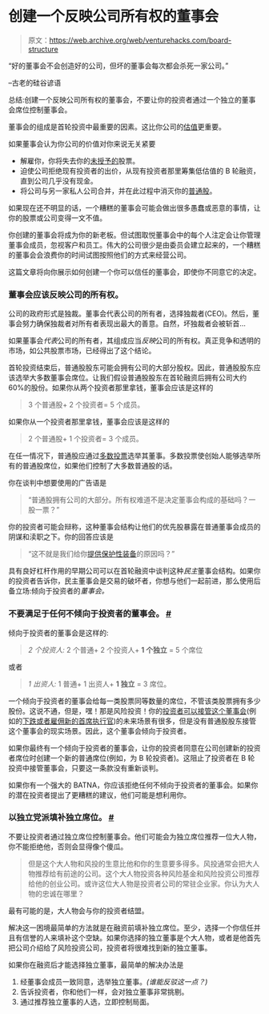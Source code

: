 # 创建一个反映公司所有权的董事会

> 原文：<https://web.archive.org/web/venturehacks.com/board-structure>

“好的董事会不会创造好的公司，但坏的董事会每次都会杀死一家公司。”

–古老的硅谷谚语

总结:创建一个反映公司所有权的董事会，不要让你的投资者通过一个独立的董事会席位控制董事会。

董事会的组成是首轮投资中最重要的因素。这比你公司的[估值](https://web.archive.org/web/20230307145158/http://www.feld.com/blog/archives/2005/01/term_sheet_pric.html)更重要。

如果董事会认为你公司的价值对你来说无关紧要

*   解雇你，你将失去你的[未授予的](https://web.archive.org/web/20230307145158/http://www.feld.com/blog/archives/2005/05/term_sheet_-_ve.html)股票。
*   迫使公司拒绝现有投资者的出价，从现有投资者那里筹集低估值的 B 轮融资，直到公司几乎没有现金。
*   将公司与另一家私人公司合并，并在此过程中消灭你的[普通股](https://web.archive.org/web/20230307145158/http://www.feld.com/blog/archives/2004/07/liquidation_pre.html)。

如果现在还不明显的话，一个糟糕的董事会可能会做出很多愚蠢或恶意的事情，让你的股票或公司变得一文不值。

你创建的董事会将成为你的新老板。但试图取悦董事会中的每个人注定会让你管理董事会成员，忽视客户和员工。伟大的公司很少是由委员会建立起来的，一个糟糕的董事会会浪费你的时间试图按照他们的方式来经营公司。

这篇文章将向你展示如何创建一个你可以信任的董事会，即使你不同意它的决定。

### 董事会应该反映公司的所有权。

公司的政府形式是独裁。董事会代表公司的所有者，选择独裁者(CEO)。然后，董事会努力确保独裁者对所有者表现出最大的善意。自然，坏独裁者会被斩首…

如果董事会*代表*公司的所有者，其组成应当*反映*公司的所有权。真正竞争和透明的市场，如公共股票市场，已经得出了这个结论。

首轮投资结束后，普通股股东可能会拥有公司的大部分股权。因此，普通股股东应该选举大多数董事会席位。让我们假设普通股股东在首轮融资后拥有公司大约 60%的股份。如果你从两个投资者那里拿钱，董事会应该是这样的

> 3 个普通股+ 2 个投资者= 5 个成员。

如果你从一个投资者那里拿钱，董事会应该是这样的

> 2 个普通股+ 1 个投资者= 3 个成员。

在任一情况下，普通股应通过[多数投票](https://web.archive.org/web/20230307145158/http://www.fairvote.org/?page=757)选举其董事。多数投票使创始人能够选举所有的普通股席位，如果他们控制了大多数普通股的话。

你在谈判中想要使用的广告语是

> “普通股拥有公司的大部分。所有权难道不是决定董事会构成的基础吗？一股一票？”

你的投资者可能会辩称，这种董事会结构让他们的优先股暴露在普通董事会成员的阴谋和渎职之下。你的回答应该是

> “这不就是我们给你[提供保护性装备](https://web.archive.org/web/20230307145158/http://www.feld.com/blog/archives/2005/01/term_sheet_prot.html)的原因吗？”

具有良好杠杆作用的早期公司可以在首轮融资中谈判这种*民主*董事会结构。如果你的投资者告诉你，民主董事会是交易的破坏者，你想与他们一起前进，那么使用后备立场:倾向于投资者的*董事会。*

### 不要满足于任何不倾向于投资者的董事会。 [#](/web/20230307145158/https://venturehacks.com/articles/board-structure#investor-leaning "investor-leaning")

倾向于投资者的董事会是这样的:

> *2 个投资人:* 2 个普通+ 2 个投资人+ **1 个独立** = 5 个席位

或者

> *1 出资人:* 1 普通+ 1 出资人+ **1 独立** = 3 席位。

一个倾向于投资者的董事会给每一类股票同等数量的席位，不管该类股票拥有多少股份。这说不通，但是，嘿！那是风险投资！你的[投资者可以接管这个董事会](https://web.archive.org/web/20230307145158/http://founderresearch.blogspot.com/2005/10/building-board-composition-by-company.html)(例如的[下跌或者](https://web.archive.org/web/20230307145158/http://vcexperts.com/vce/library/encyclopedia/glossary_view.asp?glossary_id=271)[雇佣新的首席执行官](https://web.archive.org/web/20230307145158/http://venturehacks.com/articles/ceo-board-seat))的未来场景有很多，但是没有普通股股东接管这个董事会的现实场景。因此，这个董事会倾向于投资者。

如果你最终有一个倾向于投资者的董事会，让你的投资者同意在公司创建新的投资者席位时创建一个新的普通席位(例如，为 B 轮投资者)。这阻止了投资者在 B 轮投资中接管董事会，只要这一条款没有重新谈判。

如果你有一个强大的 BATNA，你应该拒绝任何不倾向于投资者的董事会。如果你的潜在投资者提出了更糟糕的建议，他们可能是想利用你。

### 以独立党派填补独立席位。 [#](#independent "independent")

不要让投资者通过独立席位控制董事会。他们可能会为独立席位推荐一位大人物，你不能拒绝他，否则会显得像个傻瓜。

> 但是这个大人物和风投的生意比他和你的生意要多得多。风投通常会把大人物推荐给有前途的公司。这个大人物投资各种风险基金和风险投资公司推荐给他的创业公司。或许这位大人物是投资者公司的常驻企业家。你认为大人物的忠诚在哪里？

最有可能的是，大人物会与你的投资者结盟。

解决这一困境最简单的方法就是在融资前填补独立席位。至少，选择一个你信任并且有信誉的人来填补这个空缺。如果你选择的独立董事是个大人物，或者是他首先把公司介绍给了风险投资公司，投资者将很难找到新的独立董事。

如果你在融资后才能选择独立董事，最简单的解决办法是

1.  经董事会成员一致同意，选举独立董事。*(谁能反驳这一点？)*
2.  告诉投资者，你和他们一样，会对独立董事非常挑剔。
3.  通过推荐独立董事的人选，立即控制局面。